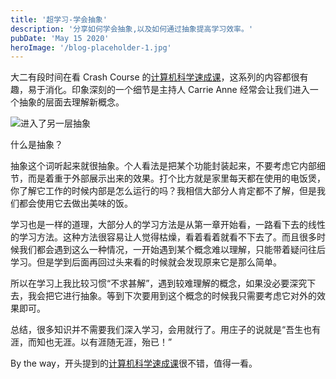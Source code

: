 ```yaml
---
title: '超学习-学会抽象'
description: '分享如何学会抽象,以及如何通过抽象提高学习效率。'
pubDate: 'May 15 2020'
heroImage: '/blog-placeholder-1.jpg'
---
```


大二有段时间在看 Crash Course 的[计算机科学速成课](https://www.bilibili.com/video/BV1EW411u7th)，这系列的内容都很有趣，易于消化。印象深刻的一个细节是主持人 Carrie Anne 经常会让我们进入一个抽象的层面去理解新概念。

![进入了另一层抽象](https://i.loli.net/2020/05/15/VKJG2DsHoUX7hO6.png)

什么是抽象？

抽象这个词听起来就很抽象。个人看法是把某个功能封装起来，不要考虑它内部细节，而是着重于外部展示出来的效果。打个比方就是家里每天都在使用的电饭煲，你了解它工作的时候内部是怎么运行的吗？我相信大部分人肯定都不了解，但是我们都会使用它去做出美味的饭。

学习也是一样的道理，大部分人的学习方法是从第一章开始看，一路看下去的线性的学习方法。这种方法很容易让人觉得枯燥，看着看着就看不下去了。而且很多时候我们都会遇到这么一种情况，一开始遇到某个概念难以理解，只能带着疑问往后学习。但是学到后面再回过头来看的时候就会发现原来它是那么简单。

所以在学习上我比较习惯“不求甚解”，遇到较难理解的概念，如果没必要深究下去，我会把它进行抽象。等到下次要用到这个概念的时候我只需要考虑它对外的效果即可。

总结，很多知识并不需要我们深入学习，会用就行了。用庄子的说就是“吾生也有涯，而知也无涯。以有涯随无涯，殆已！”

By the way，开头提到的[计算机科学速成课](https://www.bilibili.com/video/BV1EW411u7th)很不错，值得一看。
